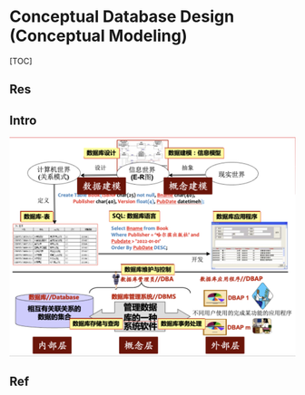 # Conceptual Database Design (Conceptual Modeling)

[TOC]



## Res


## Intro
![](../../../../../../../Assets/Pics/Screenshot%202023-03-06%20at%204.44.56%20PM.png)


## Ref

